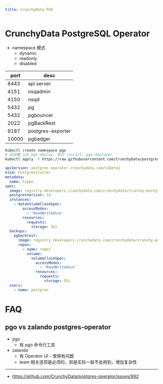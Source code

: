 ```yaml
---
title: CrunchyData PGO
---
```


# CrunchyData PostgreSQL Operator

- namespace 模式
  - dynamic
  - readonly
  - disabled

| port  | desc              |
| ----- | ----------------- |
| 8443  | api server        |
| 4151  | nsqadmin          |
| 4150  | nsqd              |
| 5432  | pg                |
| 5432  | pgbouncer         |
| 2022  | pgBackRest        |
| 9187  | postgres-exporter |
| 10000 | pgbadger          |

```bash
kubectl create namespace pgo
# 会部署 job pgo-deploy, 执行 install, pgo-deployer
kubectl apply -f https://raw.githubusercontent.com/CrunchyData/postgres-operator/v4.7.0/installers/kubectl/postgres-operator.yml
```

```yaml
apiVersion: postgres-operator.crunchydata.com/v1beta1
kind: PostgresCluster
metadata:
  name: hippo
spec:
  image: registry.developers.crunchydata.com/crunchydata/crunchy-postgres:centos8-14.0-0
  postgresVersion: 14
  instances:
    - dataVolumeClaimSpec:
        accessModes:
          - 'ReadWriteOnce'
        resources:
          requests:
            storage: 5Gi
  backups:
    pgbackrest:
      image: registry.developers.crunchydata.com/crunchydata/crunchy-pgbackrest:centos8-2.35-0
      repos:
        - name: repo1
          volume:
            volumeClaimSpec:
              accessModes:
                - 'ReadWriteOnce'
              resources:
                requests:
                  storage: 5Gi
  users:
    - name: postgres
```

# FAQ

## pgo vs zalando postgres-operator

- pgo
  - 有 pgo 命令行工具
- zalando
  - 有 Operator UI - 使用有问题
  - team 相关选项是必须的，但是实际一般不会用到，增加复杂性

---

- https://github.com/CrunchyData/postgres-operator/issues/992
